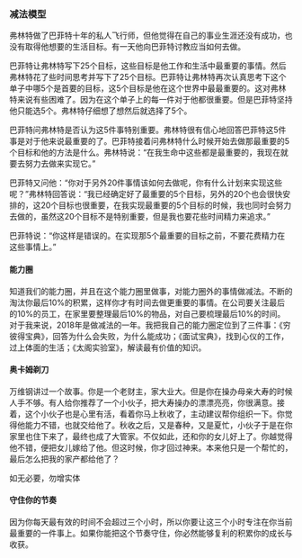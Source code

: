 ### 减法模型

弗林特做了巴菲特十年的私人飞行师，但他觉得在自己的事业生涯还没有成功，也没有取得他想要的生活目标。有一天他向巴菲特讨教应当如何去做。

巴菲特让弗林特写下25个目标，这些目标是他工作和生活中最重要的事情。然后弗林特花了些时间思考并写下了25个目标。巴菲特让弗林特再次认真思考下这个单子中哪5个是首要的目标，这5个目标是他在这个世界中最最重要的。这对弗林特来说有些困难了。因为在这个单子上的每一件对于他都很重要。但是巴菲特坚持他只能选5个。弗林特仔细想了想然后就选择了5个。

巴菲特问弗林特是否认为这5件事特别重要。弗林特很有信心地回答巴菲特这5件事是对于他来说最重要的了。巴菲特接着问弗林特什么时候开始去做那最重要的5个目标和他的方法是什么。弗林特说：“在我生命中这些都是最重要的，我现在就要去努力去做来实现它。”

巴菲特又问他：“你对于另外20件事情该如何去做呢，你有什么计划来实现这些呢？”弗林特回答说：“我已经确定好了最重要的5个目标，另外的20个也会很快安排的，这20个目标也很重要，在我实现最重要的5个目标的时候，我也同时会努力去做的，虽然这20个目标不是特别重要，但是我也要花些时间精力来追求。”

巴菲特说：“你这样是错误的。在实现那5个最重要的目标之前，不要花费精力在这些事情上。”

#### 能力圈

知道我们的能力圈，并且在这个能力圈里做事，对能力圈外的事情做减法。不断的淘汰你最后10%的积累，这样你才有时间去做更重要的事情。在公司要关注最后的10%的员工，在家里要整理最后10%的物品，对自己要梳理最后10%的时间。对于我来说，2018年是做减法的一年。我把我自己的能力圈定位到了三件事：《穷彼得宝典》，回答为什么会失败，为什么能成功；《面试宝典》，找到心仪的工作，过上体面的生活；《太阁实验室》，解读最有价值的知识。

#### 奥卡姆剃刀

万维钢讲过一个故事。你是一个老财主，家大业大。但是你在操办母亲大寿的时候人手不够。有人给你推荐了一个小伙子，把大寿操办的漂漂亮亮，你很满意。接着，这个小伙子也是心里有活，看着你马上秋收了，主动建议帮你组织一下。你觉得他能力不错，也就交给他了。秋收之后，又是春种，又是夏忙，小伙子于是在你家里也住下来了，最终也成了大管家。不仅如此，还和你的女儿好上了。你越觉得他不错，便把女儿嫁给了他。但这时候，你才回过神来。本来他只是一个帮忙的，最后怎么把我的家产都给他了？

如无必要，勿增实体

#### 守住你的节奏

因为你每天最有效的时间不会超过三个小时，所以你要让这三个小时专注在你当前最重要的一件事上。如果你能把这个节奏守住，你必然能够复利的积累你的成长与收获。

